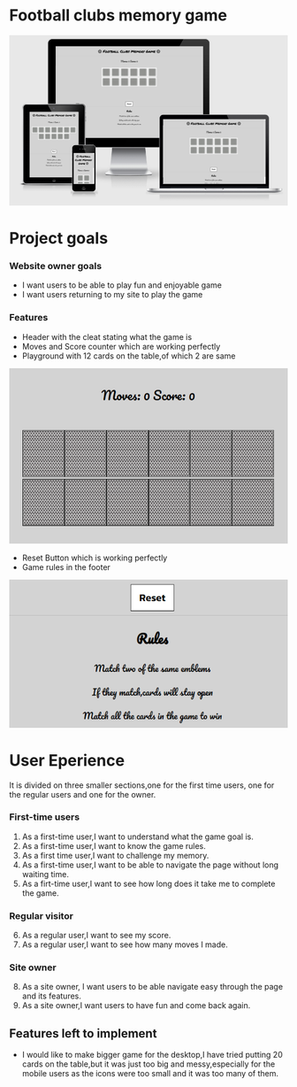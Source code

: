 # Football clubs memory game
![amiresponsive](./assets/images/readme-images/responsive.png)
# Project goals
### Website owner goals
* I want users to be able to play fun and enjoyable game
* I want users returning to my site to play the game

### Features
* Header with the cleat stating what the game is
* Moves and Score counter which are working perfectly
* Playground with 12 cards on the table,of which 2 are same

![feature](./assets/images/readme-images/feature.png)

* Reset Button which is working perfectly
* Game rules in the footer


![footer](./assets/images/readme-images/features.png)

# User Eperience
It is divided on three smaller sections,one for the first time users, one for the regular users and one for the owner.

### First-time users 

1. As a first-time user,I want to understand what the game goal is.
2. As a first-time user,I want to know the game rules.
3. As a first time user,I want to challenge my memory.
4. As a first-time user,I want to be able to navigate the page without long waiting time.
5. As a firt-time user,I want to see how long does it take me to complete the game.

### Regular visitor

6. As a regular user,I want to see my score.
7. As a regular user,I want to see how many moves I made.

### Site owner

8. As a site owner, I want users to be able navigate easy through the page and its features.
9. As a site owner,I want users to have fun and come back again.

## Features left to implement 

* I would like to make bigger game for the desktop,I have tried putting 20 cards on the table,but it was just too big and messy,especially for the mobile users as the icons were too small and it was too many of them.